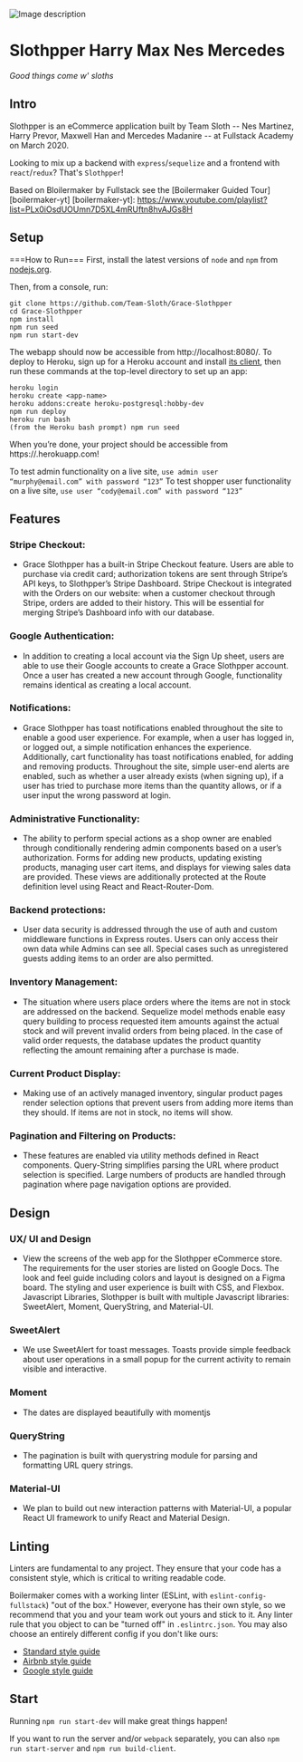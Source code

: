 
![Image description](/img/sloth-md.gif)

# Slothpper Harry Max Nes Mercedes

_Good things come w' sloths_

## Intro

Slothpper is an eCommerce application built by Team Sloth -- Nes Martinez, Harry Prevor, Maxwell Han and Mercedes Madanire -- at Fullstack Academy on March 2020.

Looking to mix up a backend with `express`/`sequelize` and a frontend with
`react`/`redux`? That's `Slothpper`!

Based on Bloilermaker by Fullstack
see the [Boilermaker Guided Tour][boilermaker-yt]
[boilermaker-yt]: https://www.youtube.com/playlist?list=PLx0iOsdUOUmn7D5XL4mRUftn8hvAJGs8H

## Setup

===How to Run===
First, install the latest versions of `node` and `npm` from [nodejs.org](https://www.nodejs.org).

Then, from a console, run:

```
git clone https://github.com/Team-Sloth/Grace-Slothpper
cd Grace-Slothpper
npm install
npm run seed
npm run start-dev
```

The webapp should now be accessible from http://localhost:8080/. To deploy to Heroku, sign up for a Heroku account and install [its client](https://devcenter.heroku.com/articles/heroku-cli), then run these commands at the top-level directory to set up an app:

```
heroku login
heroku create <app-name>
heroku addons:create heroku-postgresql:hobby-dev
npm run deploy
heroku run bash
(from the Heroku bash prompt) npm run seed
```

When you’re done, your project should be accessible from https://<app-name>.herokuapp.com!

To test admin functionality on a live site, `use admin user “murphy@email.com” with password “123”`
To test shopper user functionality on a live site, `use user “cody@email.com” with password “123”`

## Features

### Stripe Checkout:

- Grace Slothpper has a built-in Stripe Checkout feature. Users are able to purchase via credit card; authorization tokens are sent through Stripe’s API keys, to Slothpper’s Stripe Dashboard. Stripe Checkout is integrated with the Orders on our website: when a customer checkout through Stripe, orders are added to their history. This will be essential for merging Stripe’s Dashboard info with our database.

### Google Authentication:

- In addition to creating a local account via the Sign Up sheet, users are able to use their Google accounts to create a Grace Slothpper account. Once a user has created a new account through Google, functionality remains identical as creating a local account.

### Notifications:

- Grace Slothpper has toast notifications enabled throughout the site to enable a good user experience. For example, when a user has logged in, or logged out, a simple notification enhances the experience. Additionally, cart functionality has toast notifications enabled, for adding and removing products. Throughout the site, simple user-end alerts are enabled, such as whether a user already exists (when signing up), if a user has tried to purchase more items than the quantity allows, or if a user input the wrong password at login.

### Administrative Functionality:

- The ability to perform special actions as a shop owner are enabled through conditionally rendering admin components based on a user’s authorization.  Forms for adding new products, updating existing products, managing user cart items, and displays for viewing sales data are provided.  These views are additionally protected at the Route definition level using React and React-Router-Dom.

### Backend protections:

- User data security is addressed through the use of auth and custom middleware functions in Express routes.  Users can only access their own data while Admins can see all.  Special cases such as unregistered guests adding items to an order are also permitted.

### Inventory Management:

- The situation where users place orders where the items are not in stock are addressed on the backend.  Sequelize model methods enable easy query building to process requested item amounts against the actual stock and will prevent invalid orders from being placed.  In the case of valid order requests, the database updates the product quantity reflecting the amount remaining after a purchase is made.

### Current Product Display:

- Making use of an actively managed inventory, singular product pages render selection options that prevent users from adding more items than they should.  If items are not in stock, no items will show.

### Pagination and Filtering on Products:

- These features are enabled via utility methods defined in React components.  Query-String simplifies parsing the URL where product selection is specified.  Large numbers of products are handled through pagination where page navigation options are provided.

## Design

### UX/ UI and Design

- View the screens of the web app for the Slothpper eCommerce store. The requirements for the user stories are listed on Google Docs. The look and feel guide including colors and layout is designed on a Figma board. The styling and user experience is built with CSS, and Flexbox.
Javascript Libraries, Slothpper is built with multiple Javascript libraries: SweetAlert, Moment, QueryString, and Material-UI.

### SweetAlert

- We use SweetAlert for toast messages. Toasts provide simple feedback about user operations in a small popup for the current activity to remain visible and interactive.

### Moment

-  The dates are displayed beautifully with momentjs

### QueryString

- The pagination is built with querystring module for parsing and formatting URL query strings.

### Material-UI

- We plan to build out new interaction patterns with Material-UI, a popular React UI framework to unify React and Material Design.

## Linting

Linters are fundamental to any project. They ensure that your code
has a consistent style, which is critical to writing readable code.

Boilermaker comes with a working linter (ESLint, with
`eslint-config-fullstack`) "out of the box." However, everyone has
their own style, so we recommend that you and your team work out yours
and stick to it. Any linter rule that you object to can be "turned
off" in `.eslintrc.json`. You may also choose an entirely different
config if you don't like ours:

* [Standard style guide](https://standardjs.com/)
* [Airbnb style guide](https://github.com/airbnb/javascript)
* [Google style guide](https://google.github.io/styleguide/jsguide.html)

## Start

Running `npm run start-dev` will make great things happen!

If you want to run the server and/or `webpack` separately, you can also
`npm run start-server` and `npm run build-client`.
